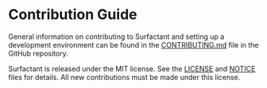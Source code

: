 # Contribution Guide

General information on contributing to Surfactant and setting up a development environment
can be found in the [CONTRIBUTING.md](https://github.com/LLNL/Surfactant/blob/main/CONTRIBUTING.md)
file in the GitHub repository.

Surfactant is released under the MIT license. See the [LICENSE](./LICENSE)
and [NOTICE](./NOTICE) files for details. All new contributions must be made
under this license.
